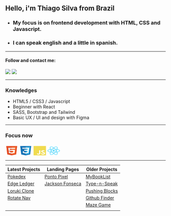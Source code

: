 ## Hello, i'm Thiago Silva from Brazil

- ### My focus is on frontend development with HTML, CSS and Javascript. 
- ### I can speak english and a little in spanish.
---
#### Follow and contact me:
<div style="display: inline_block">
  <a href="https://www.linkedin.com/in/thiago-silva-80484b2b/" target="_blank"><img src="https://img.shields.io/badge/-LinkedIn-%230077B5?style=for-the-badge&logo=linkedin&logoColor=white" target="_blank"></a>
  <a href="https://instagram.com/thiagowfer" target="_blank"><img src="https://img.shields.io/badge/-Instagram-%23E4405F?style=for-the-badge&logo=instagram&logoColor=white" target="_blank"></a>
</div>

---

### Knowledges
- HTML5 / CSS3 / Javascript 
- Beginner with React
- SASS, Bootstrap and Tailwind
- Basic UX / UI and design with Figma

---
### Focus now          
<div style="display: inline_block; margin:-10px 0 15px 0;"><br>
  <img align="center" alt="Rafa-HTML" height="30" width="40" src="https://raw.githubusercontent.com/devicons/devicon/master/icons/html5/html5-original.svg">
  <img align="center" alt="Rafa-CSS" height="30" width="40" src="https://raw.githubusercontent.com/devicons/devicon/master/icons/css3/css3-original.svg">
  <img align="center" alt="Rafa-Js" height="30" width="40" src="https://raw.githubusercontent.com/devicons/devicon/master/icons/javascript/javascript-plain.svg">
  <img align="center" alt="Rafa-React" height="30" width="40" src="https://raw.githubusercontent.com/devicons/devicon/master/icons/react/react-original.svg">
</div> 


---

| Latest Projects | Landing Pages | Older Projects  |
| -----------    | -----------   | -----------      |
| [Pokedex](https://thiagowfer.github.io/pokedex/)         | [Ponto Pixel](https://thiagowfer.github.io/ponto-pixel)         |     [MyBookList](https://thiagowfer.github.io/mybooklist-app/)       |
| [Edge Ledger](https://thiagowfer.github.io/pokedex/)      | [Jackson Fonseca](https://thiagowfer.github.io/jackson-fonseca)          | [Type-n-Speak](https://thiagowfer.github.io/text-to-speech/)                 |
| [Loruki Clone](https://ioruki.netlify.app)      |          | [Pushing Blocks](https://thiagowfer.github.io/pushing-blocks/)           |
| [Rotate Nav](https://github.com/thiagowfer/rotate-nav)      |           | [Github Finder](https://thiagowfer.github.io/github-finder/)                |
|       |           | [Maze Game](https://thiagowfer.github.io/maze-game/)                |
|       |          |                  |

